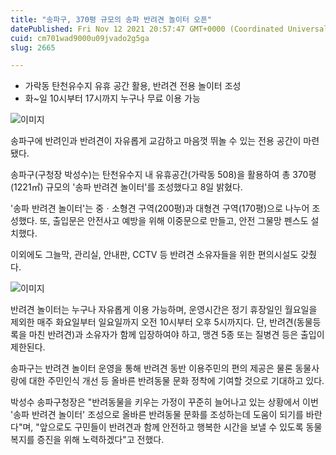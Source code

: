 ```yaml
---
title: "송파구, 370평 규모의 송파 반려견 놀이터 오픈"
datePublished: Fri Nov 12 2021 20:57:47 GMT+0000 (Coordinated Universal Time)
cuid: cm701wad9000u09jvado2g5ga
slug: 2665

---
```



- 가락동 탄천유수지 유휴 공간 활용, 반려견 전용 놀이터 조성
- 화~일 10시부터 17시까지 누구나 무료 이용 가능

![이미지](https://cdn.hashnode.com/res/hashnode/image/upload/v1739252269628/fe2cd57a-4f4b-4997-bb11-be1e9c012356.png)

송파구에 반려인과 반려견이 자유롭게 교감하고 마음껏 뛰놀 수 있는 전용 공간이 마련됐다.

송파구(구청장 박성수)는 탄천유수지 내 유휴공간(가락동 508)을 활용하여 총 370평(1221㎡) 규모의 '송파 반려견 놀이터'를 조성했다고 8일 밝혔다.

'송파 반려견 놀이터'는 중ㆍ소형견 구역(200평)과 대형견 구역(170평)으로 나누어 조성했다. 또, 출입문은 안전사고 예방을 위해 이중문으로 만들고, 안전 그물망 펜스도 설치했다.

이외에도 그늘막, 관리실, 안내판, CCTV 등 반려견 소유자들을 위한 편의시설도 갖췄다.

![이미지](https://cdn.hashnode.com/res/hashnode/image/upload/v1739252271356/ab9ac071-49e7-4521-a4b4-c90c4f96ccf1.png)

반려견 놀이터는 누구나 자유롭게 이용 가능하며, 운영시간은 정기 휴장일인 월요일을 제외한 매주 화요일부터 일요일까지 오전 10시부터 오후 5시까지다. 단, 반려견(동물등록을 마친 반려견)과 소유자가 함께 입장하여야 하고, 맹견 5종 또는 질병견 등은 출입이 제한된다.

송파구는 반려견 놀이터 운영을 통해 반려견 동반 이용주민의 편의 제공은 물론 동물사랑에 대한 주민인식 개선 등 올바른 반려동물 문화 정착에 기여할 것으로 기대하고 있다.

박성수 송파구청장은 "반려동물을 키우는 가정이 꾸준히 늘어나고 있는 상황에서 이번 '송파 반려견 놀이터' 조성으로 올바른 반려동물 문화를 조성하는데 도움이 되기를 바란다"며, "앞으로도 구민들이 반려견과 함께 안전하고 행복한 시간을 보낼 수 있도록 동물 복지를 증진을 위해 노력하겠다"고 전했다.